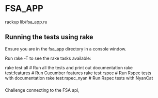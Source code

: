 # FSA_APP

rackup lib/fsa_app.ru


##

###

## Running the tests using rake

Ensure you are in the fsa_app directory in a console window.

Run rake -T to see the rake tasks available:

rake test:all         # Run all the tests and print out documentation
rake test:features    # Run Cucumber features
rake test:rspec       # Run Rspec tests with documentation
rake test:rspec_nyan  # Run Rspec tests with NyanCat



###

Challenge connecting to the FSA api, 